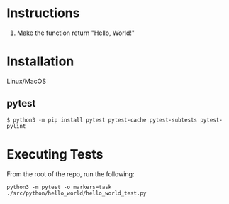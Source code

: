 # Instructions

1. Make the function return "Hello, World!"

# Installation

Linux/MacOS

## pytest

```
$ python3 -m pip install pytest pytest-cache pytest-subtests pytest-pylint
```

# Executing Tests

From the root of the repo, run the following:

```
python3 -m pytest -o markers=task ./src/python/hello_world/hello_world_test.py
```
